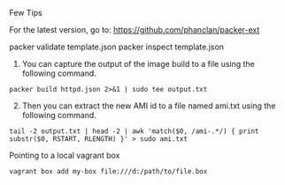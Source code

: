 Few Tips

For the latest version, go to: https://github.com/phanclan/packer-ext

packer validate template.json
packer inspect template.json

1. You can capture the output of the image build to a file using the following command.
```
packer build httpd.json 2>&1 | sudo tee output.txt
```

2. Then you can extract the new AMI id to a file named ami.txt using the following command.
```
tail -2 output.txt | head -2 | awk 'match($0, /ami-.*/) { print substr($0, RSTART, RLENGTH) }' > sudo ami.txt
```


Pointing to a local vagrant box
```
vagrant box add my-box file:///d:/path/to/file.box
```